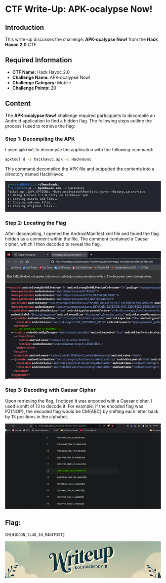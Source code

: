 # CTF Write-Up: APK-ocalypse Now!

## Introduction

This write-up discusses the challenge: **APK-ocalypse Now!** from the **Hack Havoc 2.0** CTF.

## Required Information

- **CTF Name:** Hack Havoc 2.0
- **Challenge Name:** APK-ocalypse Now!
- **Challenge Category:** Mobile
- **Challenge Points:** 20

## Content
The **APK-ocalypse Now!** challenge required participants to decompile an Android application to find a hidden flag. The following steps outline the process I used to retrieve the flag:

### Step 1: Decompiling the APK
I used `apktool` to decompile the application with the following command:

```bash
apktool d -s hackhavoc.apk -o HackHavoc
```
This command decompiled the APK file and outputted the contents into a directory named HackHavoc.


![](src/images/4.png)

### Step 2: Locating the Flag
After decompiling, I opened the AndroidManifest.xml file and found the flag hidden as a comment within the file. The comment contained a Caesar cipher, which I then decoded to reveal the flag.

![](src/images/5.png)

### Step 3: Decoding with Caesar Cipher
Upon retrieving the flag, I noticed it was encoded with a Caesar cipher. I used a shift of 13 to decode it. For example, if the encoded flag was PZ{NOP}, the decoded flag would be CM{ABC} by shifting each letter back by 13 positions in the alphabet.

![](src/images/6.png)

## Flag: 
    CM{H1DD3N_7L4G_1N_M4NIF35T}



![CTF Writeup by KoushikReddyB](src/images/Credits.png)
